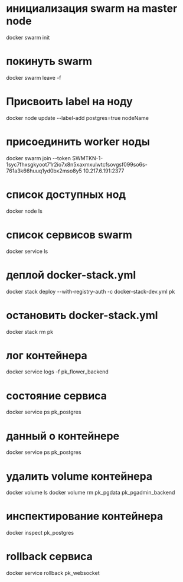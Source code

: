 # инициализация swarm на master node
docker swarm init

# покинуть swarm
docker swarm leave -f

# Присвоить label на ноду
docker node update --label-add postgres=true nodeName

# присоединить worker ноды
docker swarm join --token SWMTKN-1-1syc7fhxsgkyoot71r2io7x8n5xaxmxulwtcfsovgsf099so6s-761a3k66huuq1yd0bx2mso8y5 10.217.6.191:2377

# список доступных нод
docker node ls

# список сервисов swarm
docker service ls

# деплой docker-stack.yml
docker stack deploy --with-registry-auth -c docker-stack-dev.yml pk

# остановить docker-stack.yml
docker stack rm pk

# лог контейнера
docker service logs -f pk_flower_backend

# состояние сервиса
docker service ps pk_postgres

# данный о контейнере
docker service ps pk_postgres

# удалить volume контейнера
docker volume ls
docker volume rm pk_pgdata pk_pgadmin_backend

# инспектирование контейнера
docker inspect pk_postgres

# rollback сервиса
docker service rollback pk_websocket